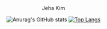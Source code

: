 



<div align=center> Jeha Kim


 ![Anurag's GitHub stats](https://github-readme-stats.vercel.app/api?username=kimjeha0&show_icons=true&theme=tokyonight)
 [![Top Langs](https://github-readme-stats.vercel.app/api/top-langs/?username=kimjeha0)](https://github.com/kimjeha0/github-readme-stats)


 
 
 
 
 
  </div>
